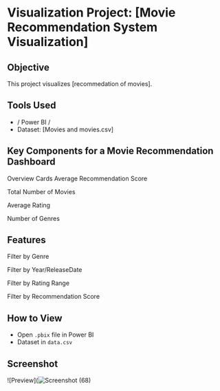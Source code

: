 # Visualization Project: [Movie Recommendation System Visualization]

## Objective
This project visualizes [recommedation of movies].

## Tools Used
- / Power BI /
- Dataset: [Movies and movies.csv]

## Key Components for a Movie Recommendation Dashboard
 Overview Cards
Average Recommendation Score

Total Number of Movies

Average Rating

Number of Genres

## Features

Filter by Genre

Filter by Year/ReleaseDate

Filter by Rating Range

Filter by Recommendation Score

## How to View
- Open `.pbix` file in Power BI
- Dataset in `data.csv`

## Screenshot
![Preview](![Screenshot (68)](https://github.com/user-attachments/assets/37df33ab-fca2-476d-a958-67a7d3c149a9)

